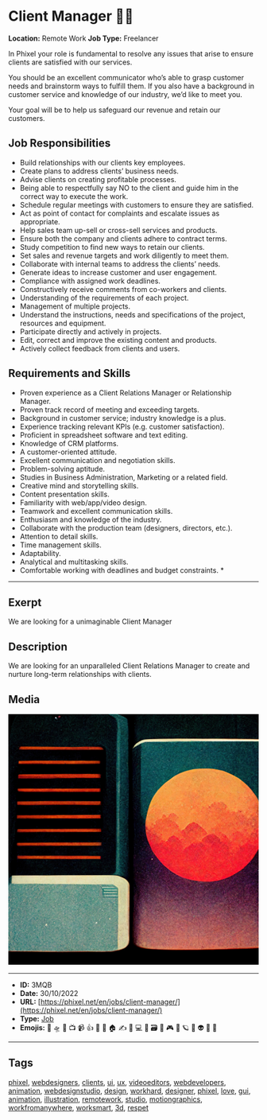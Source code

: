 # Client Manager 💆‍♀️
**Location:** Remote Work
**Job Type:** Freelancer


In Phixel your role is fundamental to resolve any issues that arise to ensure clients are satisfied with our services.

You should be an excellent communicator who’s able to grasp customer needs and brainstorm ways to fulfill them. If you also have a background in customer service and knowledge of our industry, we’d like to meet you.

Your goal will be to help us safeguard our revenue and retain our customers.
## Job Responsibilities

- Build relationships with our clients key employees.
- Create plans to address clients’ business needs.
- Advise clients on creating profitable processes.
- Being able to respectfully say NO to the client and guide him in the correct way to execute the work.
- Schedule regular meetings with customers to ensure they are satisfied.
- Act as point of contact for complaints and escalate issues as appropriate.
- Help sales team up-sell or cross-sell services and products.
- Ensure both the company and clients adhere to contract terms.
- Study competition to find new ways to retain our clients.
- Set sales and revenue targets and work diligently to meet them.
- Collaborate with internal teams to address the clients’ needs.
- Generate ideas to increase customer and user engagement.
- Compliance with assigned work deadlines.
- Constructively receive comments from co-workers and clients.
- Understanding of the requirements of each project.
- Management of multiple projects.
- Understand the instructions, needs and specifications of the project, resources and equipment.
- Participate directly and actively in projects.
- Edit, correct and improve the existing content and products.
- Actively collect feedback from clients and users.

## Requirements and Skills

- Proven experience as a Client Relations Manager or Relationship Manager.
- Proven track record of meeting and exceeding targets.
- Background in customer service; industry knowledge is a plus.
- Experience tracking relevant KPIs (e.g. customer satisfaction).
- Proficient in spreadsheet software and text editing.
- Knowledge of CRM platforms.
- A customer-oriented attitude.
- Excellent communication and negotiation skills.
- Problem-solving aptitude.
- Studies in Business Administration, Marketing or a related field.
- Creative mind and storytelling skills.
- Content presentation skills.
- Familiarity with web/app/video design.
- Teamwork and excellent communication skills.
- Enthusiasm and knowledge of the industry.
- Collaborate with the production team (designers, directors, etc.).
- Attention to detail skills.
- Time management skills.
- Adaptability.
- Analytical and multitasking skills.
- Comfortable working with deadlines and budget constraints. *


------------
## Exerpt
We are looking for a unimaginable Client Manager
## Description
We are looking for an unparalleled Client Relations Manager to create and nurture long-term relationships with clients.
## Media
<img src="media/jop-client-manager.jpg">

------------
- **ID:** 3MQB
- **Date:** 30/10/2022
- **URL:** [https://phixel.net/en/jobs/client-manager/](https://phixel.net/en/jobs/client-manager/)
- **Type:** [Job](#job)
- **Emojis:** 🎨 🛸 📼 📺 📹 👍 🔗 📝 🏠 ✍️ 👨 💻 👑 🗃 👾 🎮 📲 🪐 🌟 👽 🚀 🌌

------------
## Tags
[phixel](#phixel), [webdesigners](#webdesigners), [clients](#clients), [ui](#ui), [ux](#ux), [videoeditors](#videoeditors), [webdevelopers](#webdevelopers), [animation](#animation), [webdesignstudio](#webdesignstudio), [design](#design), [workhard](#workhard), [designer](#designer), [phixel](#phixel), [love](#love), [gui](#gui), [animation](#animation), [illustration](#illustration), [remotework](#remotework), [studio](#studio), [motiongraphics](#motiongraphics), [workfromanywhere](#workfromanywhere), [worksmart](#worksmart), [3d](#3d), [respet](#respet)
